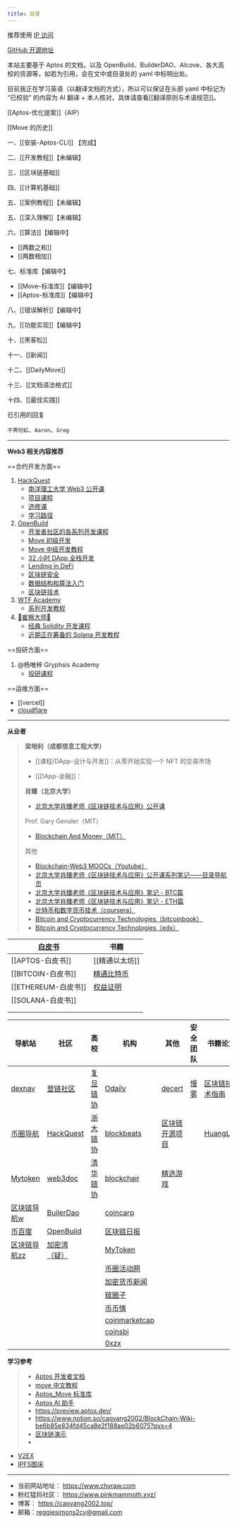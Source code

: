 ```yaml
---
title: 目录
---
```

推荐使用 [IP 访问](http://43.138.107.218/)

[GitHub 开源地址](https://github.com/caoyang2002/aptos_tutorial_quartz)

本站主要基于 Aptos 的文档，以及 OpenBuild、BuilderDAO、Alcove、各大高校的资源等，如若为引用，会在文中或目录处的 yaml 中标明出处。

目前我正在学习英语（以翻译文档的方式），所以可以保证在头部 yaml 中标记为 “已校验” 的内容为 AI 翻译 + 本人核对，具体请查看[[翻译原则与术语规范]]。

[[Aptos-优化提案]]（AIP）

[[Move 的历史]]

一、[[安装-Aptos-CLI]] 【完成】

二、[[开发教程]]【未编辑】

三、[[区块链基础]]

四、[[计算机基础]]

五、[[案例教程]]【未编辑】

五、[[深入理解]]【未编辑】

六、[[算法]]【编辑中】

- [[两数之和]]
- [[两数相加]]

七、标准库【编辑中】

- [[Move-标准库]]【编辑中】
- [[Aptos-标准库]]【编辑中】

八、[[错误解析]]【编辑中】

九、[[功能实现]]【编辑中】

十、[[黑客松]]

十一、[[新闻]]

十二、[[DailyMove]]

十三、[[文档语法格式]]

十四、[[最佳实践]]


已引用的回复

`不霁何虹`、`Aaron`、`Greg`



---
**Web3 相关内容推荐**

==合约开发方面==
1. [HackQuest]((https://hackquest.io))
    - [南洋理工大学 Web3 公开课](https://www.hackquest.io/zh/web3mooc)
    - [项目课程](https://www.hackquest.io/zh/practices)
    - [选修课](https://www.hackquest.io/zh/electives)
	- [学习路径](https://www.hackquest.io/zh/learning-track)
3. [OpenBuild](https://openbuild.xyz)
	- [开发者社区的各系列开发课程](https://openbuild.xyz/)
	- [Move 初级开发](https://openbuild.xyz/learn/courses/81)
	- [Move 中级开发教程](https://openbuild.xyz/learn/courses/82)
	- [32 小时 DApp 全栈开发](https://openbuild.xyz/learn/courses/79)
	- [Lending in DeFi](https://openbuild.xyz/learn/courses/38)
	- [区块链安全](https://openbuild.xyz/learn/courses/46)
	- [数据结构和算法入门](https://openbuild.xyz/learn/courses/59)
	- [区块链技术](https://openbuild.xyz/learn/courses/3)
4. [WTF Academy](https://www.wtf.academy)
	- [系列开发教程](https://www.wtf.academy/)
5. [🌊崔棉大师👾 ](https://space.bilibili.com/286084162?spm_id_from=333.788.0.0)
	- [经典 Solidity 开发课程](https://www.bilibili.com/video/BV1oZ4y1B7WS/)
    - [近期正在筹备的 Solana 开发教程](https://github.com/Fankouzu/solana-basic-ui)

==投研方面==
1. @杨唯梓 Gryphsis Academy 
	- [投研课程](https://www.gryphsis.com/)

==运维方面==
- [[vercel]]
- [cloudflare](https://www.cloudflare.com)


---

**从业者**
>
> **梁培利（成都信息工程大学）**
>
> - [[课程/DApp-设计与开发]]：从零开始实现一个 NFT 的交易市场
>
> - [[DApp-金融]]：
>
>
> **肖臻（北京大学）**
> - [北京大学肖臻老师《区块链技术与应用》公开课](https://www.bilibili.com/video/av37065233/?p=2&vd_source=8c6436f893599ab79e15253337a87ed5)
> 
> Prof. Gary Gensler（MIT）
> - [Blockchain And Money（MIT）](https://ocw.mit.edu/courses/15-s12-blockchain-and-money-fall-2018/)
> 
> 其他
> - [Blockchain-Web3 MOOCs（Youtube）](https://www.youtube.com/watch?v=j_Gf7E1vAhE)
> - [北京大学肖臻老师《区块链技术与应用》公开课系列笔记——目录导航页](https://blog.nowcoder.net/n/30cbdb37108b4d93b3a5a93b8226ae31)
> - [北京大学肖臻老师《区块链技术与应用》笔记 - BTC篇](https://www.cnblogs.com/coderzjz/p/13788649.html)
> - [北京大学肖臻老师《区块链技术与应用》笔记 - ETH篇](https://www.cnblogs.com/coderzjz/p/14025979.html)
> - [比特币和数字货币技术（coursera）](https://www.coursera.org/learn/cryptocurrency/home/welcome)
> - [Bitcoin and Cryptocurrency Technologies（bitcoinbook）](https://bitcoinbook.cs.princeton.edu/)
> - [Bitcoin and Cryptocurrency Technologies（edx）](https://www.edx.org/professional-certificate/uc-berkeleyx-blockchain-fundamentals)




| [白皮书](https://whitepaper.io/) | 书籍                                                     |
| ----------------------------- | ------------------------------------------------------ |
| [[APTOS-白皮书]]                 | [[精通以太坊]]                                              |
| [[BITCOIN-白皮书]]               | [精通比特币](https://github.com/inoutcode/bitcoin_book_2nd) |
| [[ETHEREUM-白皮书]]              | [权益证明]()                                               |
| [[SOLANA-白皮书]]                |                                                        |
|                               |                                                        |
|                               |                                                        |





| 导航站                                                  | 社区                                                          | 高校                                               | 机构                                               | 其他                                                          | 安全团队                           | 书籍论文                                                                                       |     |
| ---------------------------------------------------- | ----------------------------------------------------------- | ------------------------------------------------ | ------------------------------------------------ | ----------------------------------------------------------- | ------------------------------ | ------------------------------------------------------------------------------------------ | --- |
| [dexnav](https://dexnav.com)                         | [登链社区](https://learnblockchain.cn)                          | [复旦链协](https://www.fudanblockchain.club)         | [Odaily](https://www.odaily.news)                | [decert](https://decert.me/)<br>                            | [慢雾](https://cn.slowmist.com/) | [区块链技术指南](https://yeasy.gitbook.io/blockchain_guide)                                       |     |
| [币圈导航](https://www.biquandh.com)                     | [HackQuest](https://hackquest.io)                           | [浙大链协](https://zjubcadocs.readthedocs.io/zh-cn/) | [blockbeats](https://www.theblockbeats.info)     | [区块链开源项目](https://www.github-zh.com/collections/blockchain) |                                | [HuangLab](http://xintelligence.pro/archives/category/blog/high-quality-blockchain-papers) |     |
| [Mytoken](https://www.mytokencap.com/zh/navigation/) | [web3doc](https://aptos.web3doc.top/guides/getting-started) | [清华链协](https://www.thubadao.xyz/aboutus)         | [blockchair](https://blockchair.com/zh/bitcoin)  | [精选游戏](https://www.jbb.one)                                 |                                |                                                                                            |     |
| [区块链导航w](https://www.qklw.com/daohang/)              | [BuilerDao](https://buidlerdao.xyz)                         |                                                  | [coincarp](https://www.coincarp.com/zh/project/) |                                                             |                                |                                                                                            |     |
| [币百度](https://bibaidu.cn)                            | [OpenBuild](https://openbuild.xyz)                          |                                                  | [区块链日报](http://qklrb.com)                        |                                                             |                                |                                                                                            |     |
| [区块链导航zz](https://www.qklzz.com)                     | [加密湾（疑）](https://jiami.one)                                 |                                                  | [MyToken](https://www.mytokencap.com/zh/)        |                                                             |                                |                                                                                            |     |
|                                                      |                                                             |                                                  | [币圈活动网](https://bicoin8.com)                     |                                                             |                                |                                                                                            |     |
|                                                      |                                                             |                                                  | [加密货币新闻](https://cn.cryptonews.com)              |                                                             |                                |                                                                                            |     |
|                                                      |                                                             |                                                  | [链圈子](https://www.wwsww.cn)                      |                                                             |                                |                                                                                            |     |
|                                                      |                                                             |                                                  | [币币情](https://m.bibiqing.com/news)               |                                                             |                                |                                                                                            |     |
|                                                      |                                                             |                                                  | [coinmarketcap](https://coinmarketcap.com/zh/)   |                                                             |                                |                                                                                            |     |
|                                                      |                                                             |                                                  | [coinsbi](http://coins.bi)                       |                                                             |                                |                                                                                            |     |
|                                                      |                                                             |                                                  | [0xzx](https://0xzx.com)                         |                                                             |                                |                                                                                            |     |


**学习参考**
> -  [Aptos 开发者文档](https://gushi10546.gitbook.io/aptos-kai-fa-zhe-wen-dang/kai-fa-zhe-jiao-cheng/ni-de-di-yi-bi-jiao-yi)
> - [move 中文教程](https://move-dao.github.io/move-book-zh/move-tutorial.html)
> - [Aptos_Move 标准库](https://aptos.dev/reference/move/)
> - [Aptos AI 助手](https://assistant.aptosfoundation.org)
> - https://preview.aptos.dev/
> - https://www.notion.so/caoyang2002/BlockChain-Wiki-be6b85e834fd45ca8e2f188ae02b6075?pvs=4
> - [区块链演示](https://blockchaindemo.io)
> - 


- [V2EX](https://v2ex.com)
- [IPFS图床](https://cdn.ipfsscan.io)

---
- 当前网站地址： https://www.chyraw.com
- 粉红猛犸社区： https://www.pinkmammoth.xyz/
- 博客： https://caoyang2002.top/
- 邮箱：[reggiesimons2cy@gmail.com](mailto:reggiesimons2cy@gmail.com)

